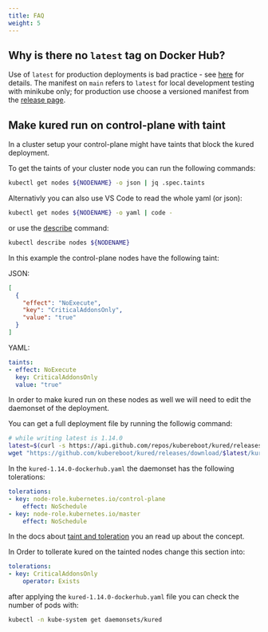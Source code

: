 ```yaml
---
title: FAQ
weight: 5
---
```


## Why is there no `latest` tag on Docker Hub?

Use of `latest` for production deployments is bad practice - see
[here](https://kubernetes.io/docs/concepts/configuration/overview) for
details. The manifest on `main` refers to `latest` for local
development testing with minikube only; for production use choose a
versioned manifest from the [release page](https://github.com/kubereboot/kured/releases/).

## Make kured run on control-plane with taint

In a cluster setup your control-plane might have taints that block the kured deployment.

To get the taints of your cluster node you can run the following commands:

```bash
kubectl get nodes ${NODENAME} -o json | jq .spec.taints
```

Alternativly you can also use VS Code to read the whole yaml (or json):

```bash
kubectl get nodes ${NODENAME} -o yaml | code -
```

or use the [describe](https://kubernetes.io/docs/reference/generated/kubectl/kubectl-commands#describe) command:

```bash
kubectl describe nodes ${NODENAME}
```

In this example the control-plane nodes have the following taint:

JSON:

```json
[
  {
    "effect": "NoExecute",
    "key": "CriticalAddonsOnly",
    "value": "true"
  }
]
```

YAML:

```yaml
taints:
- effect: NoExecute
  key: CriticalAddonsOnly
  value: "true"
```

In order to make kured run on these nodes as well we will need to edit the daemonset of the deployment.

You can get a full deployment file by running the followig command:

```bash
# while writing latest is 1.14.0
latest=$(curl -s https://api.github.com/repos/kubereboot/kured/releases | jq -r '.[0].tag_name')
wget "https://github.com/kubereboot/kured/releases/download/$latest/kured-$latest-dockerhub.yaml"
```

In the `kured-1.14.0-dockerhub.yaml` the daemonset has the following tolerations:

```yaml
tolerations:
- key: node-role.kubernetes.io/control-plane
    effect: NoSchedule
- key: node-role.kubernetes.io/master
    effect: NoSchedule
```

In the docs about [taint and toleration](https://kubernetes.io/docs/concepts/scheduling-eviction/taint-and-toleration/) you an read up about the concept.

In Order to tollerate kured on the tainted nodes change this section into:

```yaml
tolerations:
- key: CriticalAddonsOnly
    operator: Exists
```

after applying the `kured-1.14.0-dockerhub.yaml` file you can check the number of pods with:

```bash
kubectl -n kube-system get daemonsets/kured
```
